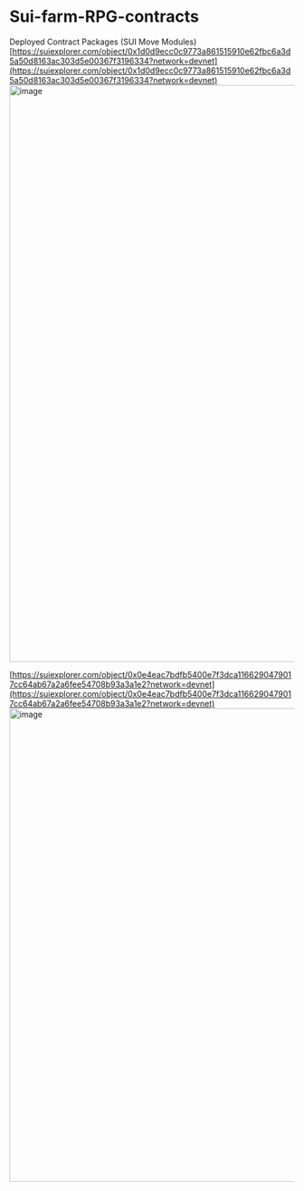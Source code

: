 # Sui-farm-RPG-contracts

Deployed Contract Packages (SUI Move Modules) 
[https://suiexplorer.com/object/0x1d0d9ecc0c9773a861515910e62fbc6a3d5a50d8163ac303d5e00367f3196334?network=devnet](https://suiexplorer.com/object/0x1d0d9ecc0c9773a861515910e62fbc6a3d5a50d8163ac303d5e00367f3196334?network=devnet)
<img width="1020" alt="image" src="https://github.com/IntoTheVerse/Sui-farm-RPG-contracts/assets/43913734/4fb36c59-0119-4daf-8cd9-e871b50245c3">




[https://suiexplorer.com/object/0x0e4eac7bdfb5400e7f3dca1166290479017cc64ab67a2a6fee54708b93a3a1e2?network=devnet](https://suiexplorer.com/object/0x0e4eac7bdfb5400e7f3dca1166290479017cc64ab67a2a6fee54708b93a3a1e2?network=devnet)
<img width="837" alt="image" src="https://github.com/IntoTheVerse/Sui-farm-RPG-contracts/assets/43913734/f3b88064-5bba-4ac0-a098-cb7feff10028">

